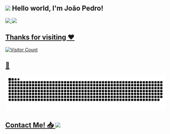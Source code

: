 ## <img src="https://raw.githubusercontent.com/alexnaiman/alexnaiman/master/resources/welcomeglitch.gif" width="50px" /> Hello world, I'm João Pedro!

<div>
  <a href="https://github.com/jpedroreiss"/>
  <img height="160em" src="https://github-readme-stats.vercel.app/api?username=jpedroreiss&show_icons=true&theme=tokyonight&include_all_commits=true&count_private=true"/>
  <img height="160em" src="https://github-readme-stats.vercel.app/api/top-langs/?username=jpedroreiss&layout=compact&langs_count=5&theme=tokyonight"/>
</div>
 
 ## Thanks for visiting :heart:
   ![Visitor Count](https://profile-counter.glitch.me/{jpedroreiss}/count.svg) 
  
##  :snake: 
 <img src="https://raw.githubusercontent.com/Platane/snk/output/github-contribution-grid-snake.svg"/>  
 

## Contact Me! :inbox_tray: <img src="https://saraletourneau.files.wordpress.com/2019/03/hello-penguin.gif" width="100px" margin-left="200px" />


